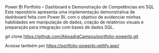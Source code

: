 Power BI Portfolio – Dashboard e Demonstração de Competências em SQL
Este repositório apresenta uma implementação demonstrativa de dashboard feita com Power BI, com o objetivo de evidenciar minhas habilidades em manipulação de dados, criação de relatórios visuais e preparação para integração com bases de dados SQL.

git clone https://github.com/AlexadraCampos/portfolio-powerbi.git 

Acesse também por https://portfolio-powerbi.netlify.app/
